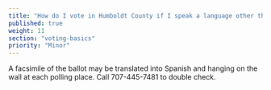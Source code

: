 ```yaml
---
title: "How do I vote in Humboldt County if I speak a language other than English?"
published: true
weight: 11
section: "voting-basics"
priority: "Minor"
---
```


A facsimile of the ballot may be translated into Spanish and hanging on the wall at each polling place. Call 707-445-7481 to double check.
